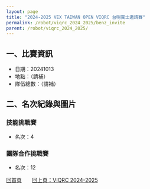 ```yaml
---
layout: page
title: "2024-2025 VEX TAIWAN OPEN VIQRC 台明賓士邀請賽"
permalink: /robot/viqrc_2024_2025/benz_invite
parent: /robot/viqrc_2024_2025/
---
```


## 一、比賽資訊

- 日期：20241013
- 地點：（請補）
- 隊伍總數：（請補）

## 二、名次紀錄與圖片

### 技能挑戰賽
- 名次：4


### 團隊合作挑戰賽
- 名次：12


[回首頁](/activity_reflections/)　　[回上頁：VIQRC 2024-2025](/activity_reflections/robot/viqrc_2024_2025/)


